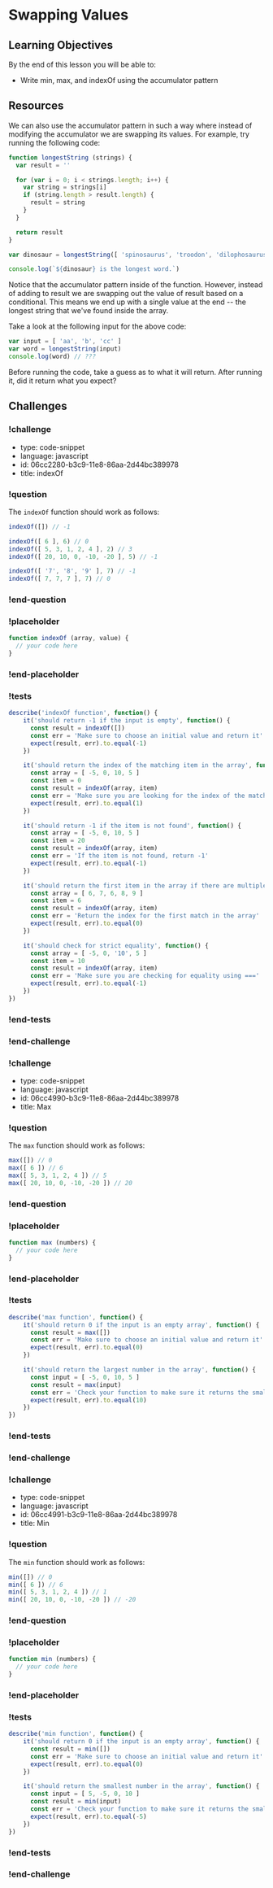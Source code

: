# Swapping Values

## Learning Objectives

By the end of this lesson you will be able to:

* Write min, max, and indexOf using the accumulator pattern

## Resources

We can also use the accumulator pattern in such a way where instead of modifying the accumulator we are swapping its values. For example, try running the following code:

```js
function longestString (strings) {
  var result = ''

  for (var i = 0; i < strings.length; i++) {
    var string = strings[i]
    if (string.length > result.length) {
      result = string
    }
  }

  return result
}

var dinosaur = longestString([ 'spinosaurus', 'troodon', 'dilophosaurus' ])

console.log(`${dinosaur} is the longest word.`)
```

Notice that the accumulator pattern inside of the function. However, instead of adding to result we are swapping out the value of result based on a conditional. This means we end up with a single value at the end -- the longest string that we've found inside the array.

Take a look at the following input for the above code:

```js
var input = [ 'aa', 'b', 'cc' ]
var word = longestString(input)
console.log(word) // ???
```

Before running the code, take a guess as to what it will return. After running it, did it return what you expect?

## Challenges

<!-- Question -->

### !challenge

* type: code-snippet
* language: javascript
* id: 06cc2280-b3c9-11e8-86aa-2d44bc389978
* title: indexOf

### !question

The `indexOf` function should work as follows:

```js
indexOf([]) // -1

indexOf([ 6 ], 6) // 0
indexOf([ 5, 3, 1, 2, 4 ], 2) // 3
indexOf([ 20, 10, 0, -10, -20 ], 5) // -1

indexOf([ '7', '8', '9' ], 7) // -1
indexOf([ 7, 7, 7 ], 7) // 0
```

### !end-question

### !placeholder

```js
function indexOf (array, value) {
  // your code here
}
```

### !end-placeholder

### !tests

```js
describe('indexOf function', function() {
    it('should return -1 if the input is empty', function() {
      const result = indexOf([])
      const err = 'Make sure to choose an initial value and return it'
      expect(result, err).to.equal(-1)
    })

    it('should return the index of the matching item in the array', function() {
      const array = [ -5, 0, 10, 5 ]
      const item = 0
      const result = indexOf(array, item)
      const err = 'Make sure you are looking for the index of the matching item'
      expect(result, err).to.equal(1)
    })

    it('should return -1 if the item is not found', function() {
      const array = [ -5, 0, 10, 5 ]
      const item = 20
      const result = indexOf(array, item)
      const err = 'If the item is not found, return -1'
      expect(result, err).to.equal(-1)
    })

    it('should return the first item in the array if there are multiple matches', function() {
      const array = [ 6, 7, 6, 8, 9 ]
      const item = 6
      const result = indexOf(array, item)
      const err = 'Return the index for the first match in the array'
      expect(result, err).to.equal(0)
    })

    it('should check for strict equality', function() {
      const array = [ -5, 0, '10', 5 ]
      const item = 10
      const result = indexOf(array, item)
      const err = 'Make sure you are checking for equality using ==='
      expect(result, err).to.equal(-1)
    })
})
```

### !end-tests

### !end-challenge

<!-- Question -->

### !challenge

* type: code-snippet
* language: javascript
* id: 06cc4990-b3c9-11e8-86aa-2d44bc389978
* title: Max

### !question

The `max` function should work as follows:

```js
max([]) // 0
max([ 6 ]) // 6
max([ 5, 3, 1, 2, 4 ]) // 5
max([ 20, 10, 0, -10, -20 ]) // 20
```

### !end-question

### !placeholder

```js
function max (numbers) {
  // your code here
}
```

### !end-placeholder

### !tests

```js
describe('max function', function() {
    it('should return 0 if the input is an empty array', function() {
      const result = max([])
      const err = 'Make sure to choose an initial value and return it'
      expect(result, err).to.equal(0)
    })

    it('should return the largest number in the array', function() {
      const input = [ -5, 0, 10, 5 ]
      const result = max(input)
      const err = 'Check your function to make sure it returns the smallest number!'
      expect(result, err).to.equal(10)
    })
})
```

### !end-tests

### !end-challenge

<!-- Question -->

### !challenge

* type: code-snippet
* language: javascript
* id: 06cc4991-b3c9-11e8-86aa-2d44bc389978
* title: Min

### !question

The `min` function should work as follows:

```js
min([]) // 0
min([ 6 ]) // 6
min([ 5, 3, 1, 2, 4 ]) // 1
min([ 20, 10, 0, -10, -20 ]) // -20
```

### !end-question

### !placeholder

```js
function min (numbers) {
  // your code here
}
```

### !end-placeholder

### !tests

```js
describe('min function', function() {
    it('should return 0 if the input is an empty array', function() {
      const result = min([])
      const err = 'Make sure to choose an initial value and return it'
      expect(result, err).to.equal(0)
    })

    it('should return the smallest number in the array', function() {
      const input = [ 5, -5, 0, 10 ]
      const result = min(input)
      const err = 'Check your function to make sure it returns the smallest number!'
      expect(result, err).to.equal(-5)
    })
})
```

### !end-tests

### !end-challenge
